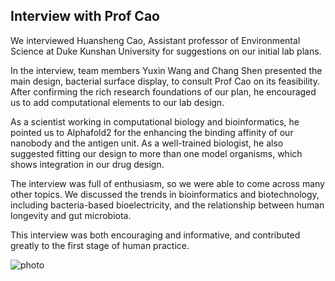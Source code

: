 ## Interview with Prof Cao
We interviewed Huansheng Cao,
Assistant professor of Environmental Science at Duke Kunshan University
for suggestions on our initial lab plans.

In the interview, team members Yuxin Wang and Chang Shen presented the main design,
bacterial surface display, to consult Prof Cao on its feasibility.
After confirming the rich research foundations of our plan,
he encouraged us to add computational elements to our lab design.

As a scientist working in computational biology and bioinformatics,
he pointed us to Alphafold2 for the enhancing the binding affinity of our nanobody
and the antigen unit.
As a well-trained biologist, he also suggested
fitting our design to more than one model organisms,
which shows integration in our drug design.

The interview was full of enthusiasm, so we were able to come across many other topics.
We discussed the trends in bioinformatics and biotechnology,
including bacteria-based bioelectricity,
and the relationship between human longevity and gut microbiota.

This interview was both encouraging and informative,
and contributed greatly to the first stage of human practice.

![photo](https://static.igem.wiki/teams/4161/wiki/prof-cao-interview1.jpg)
